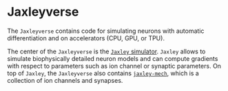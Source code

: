 # Jaxleyverse

The `Jaxleyverse` contains code for simulating neurons with automatic differentiation and on accelerators (CPU, GPU, or TPU).

The center of the `Jaxleyverse` is the [`Jaxley` simulator](https://github.com/jaxleyverse/jaxley). `Jaxley` allows to simulate biophysically detailed neuron models and can compute gradients with respect to parameters such as ion channel or synaptic parameters. On top of `Jaxley`, the `Jaxleyverse` also contains [`jaxley-mech`](https://github.com/jaxleyverse/jaxley-mech), which is a collection of ion channels and synapses.
